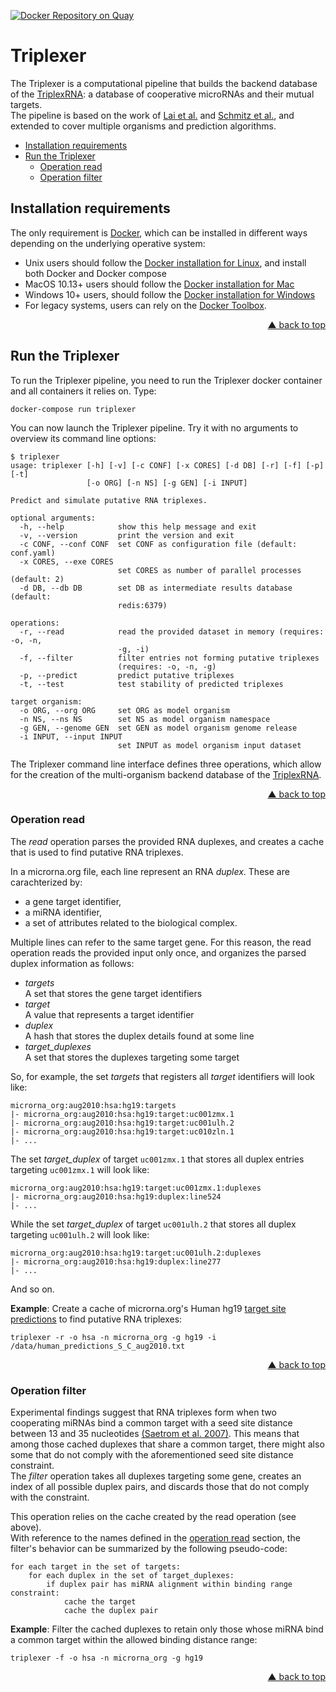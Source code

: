 <div id="top"></div>

[![Docker Repository on Quay](https://quay.io/repository/bagnacan/triplexer/status "Docker Repository on Quay")](https://quay.io/repository/bagnacan/triplexer)

# Triplexer

The Triplexer is a computational pipeline that builds the backend database of
the [TriplexRNA](https://triplexrna.org): a database of cooperative microRNAs
and their mutual targets.  
The pipeline is based on the work of [Lai et al.](https://doi.org/10.1093/nar/gks657)
and [Schmitz et al.](https://doi.org/10.1093/nar/gku465), and extended to
cover multiple organisms and prediction algorithms.

- [Installation requirements](#installation-requirements)
- [Run the Triplexer](#run-the-triplexer)
  - [Operation read](#operation-read)
  - [Operation filter](#operation-filter)



## Installation requirements

The only requirement is [Docker](https://www.docker.com/), which can be
installed in different ways depending on the underlying operative system:
- Unix users should follow the [Docker installation for Linux](https://docs.docker.com/compose/install/#install-compose-on-linux-systems#install-compose-on-linux-systems),
and install both Docker and Docker compose
- MacOS 10.13+ users should follow the [Docker installation for Mac](https://docs.docker.com/docker-for-mac/install/)
- Windows 10+ users, should follow the [Docker installation for Windows](https://docs.docker.com/docker-for-windows/install/)
- For legacy systems, users can rely on the [Docker Toolbox](https://docs.docker.com/toolbox/overview/).
<p align="right"><a href="#top">&#x25B2; back to top</a></p>



## Run the Triplexer

To run the Triplexer pipeline, you need to run the Triplexer docker container
and all containers it relies on. Type:
```
docker-compose run triplexer
```

You can now launch the Triplexer pipeline. Try it with no arguments to overview
its command line options:
```
$ triplexer
usage: triplexer [-h] [-v] [-c CONF] [-x CORES] [-d DB] [-r] [-f] [-p] [-t]
                 [-o ORG] [-n NS] [-g GEN] [-i INPUT]

Predict and simulate putative RNA triplexes.

optional arguments:
  -h, --help            show this help message and exit
  -v, --version         print the version and exit
  -c CONF, --conf CONF  set CONF as configuration file (default: conf.yaml)
  -x CORES, --exe CORES
                        set CORES as number of parallel processes (default: 2)
  -d DB, --db DB        set DB as intermediate results database (default:
                        redis:6379)

operations:
  -r, --read            read the provided dataset in memory (requires: -o, -n,
                        -g, -i)
  -f, --filter          filter entries not forming putative triplexes
                        (requires: -o, -n, -g)
  -p, --predict         predict putative triplexes
  -t, --test            test stability of predicted triplexes

target organism:
  -o ORG, --org ORG     set ORG as model organism
  -n NS, --ns NS        set NS as model organism namespace
  -g GEN, --genome GEN  set GEN as model organism genome release
  -i INPUT, --input INPUT
                        set INPUT as model organism input dataset
```

The Triplexer command line interface defines three operations, which allow for
the creation of the multi-organism backend database of the [TriplexRNA](https://triplexrna.org).
<p align="right"><a href="#top">&#x25B2; back to top</a></p>



### Operation read

The *read* operation parses the provided RNA duplexes, and creates a cache
that is used to find putative RNA triplexes.  

In a microrna.org file, each line represent an RNA *duplex*. These are
carachterized by:
- a gene target identifier,
- a miRNA identifier,
- a set of attributes related to the biological complex.

Multiple lines can refer to the same target gene. For this reason, the read
operation reads the provided input only once, and organizes the parsed duplex
information as follows:
- *targets*  
A set that stores the gene target identifiers
- *target*  
A value that represents a target identifier
- *duplex*  
A hash that stores the duplex details found at some line
- *target_duplexes*  
A set that stores the duplexes targeting some target

So, for example, the set *targets* that registers all *target* identifiers will
look like:
```
microrna_org:aug2010:hsa:hg19:targets
|- microrna_org:aug2010:hsa:hg19:target:uc001zmx.1
|- microrna_org:aug2010:hsa:hg19:target:uc001ulh.2
|- microrna_org:aug2010:hsa:hg19:target:uc010zln.1
|- ...
```

The set *target_duplex* of target ``uc001zmx.1`` that stores all duplex entries
targeting ``uc001zmx.1`` will look like:
```
microrna_org:aug2010:hsa:hg19:target:uc001zmx.1:duplexes
|- microrna_org:aug2010:hsa:hg19:duplex:line524
|- ...
```
While the set *target_duplex* of target ``uc001ulh.2`` that stores all duplex
targeting ``uc001ulh.2`` will look like:
```
microrna_org:aug2010:hsa:hg19:target:uc001ulh.2:duplexes
|- microrna_org:aug2010:hsa:hg19:duplex:line277
|- ...
```

And so on.  

**Example**: Create a cache of microrna.org's Human hg19 [target site predictions](http://www.microrna.org/microrna/getDownloads.do)
to find putative RNA triplexes:
```
triplexer -r -o hsa -n microrna_org -g hg19 -i /data/human_predictions_S_C_aug2010.txt
```

<p align="right"><a href="#top">&#x25B2; back to top</a></p>



### Operation filter

Experimental findings suggest that RNA triplexes form when two cooperating
miRNAs bind a common target with a seed site distance between 13 and 35
nucleotides [(Saetrom et al. 2007)](https://doi.org/10.1093/nar/gkm133).
This means that among those cached duplexes that share a common target, there
might also some that do not comply with the aforementioned seed site distance
constraint.  
The *filter* operation takes all duplexes targeting some gene, creates an index
of all possible duplex pairs, and discards those that do not comply with the
constraint.  

This operation relies on the cache created by the read operation (see above).  
With reference to the names defined in the [operation read](#operation-read)
section, the filter's behavior can be summarized by the following pseudo-code:
```
for each target in the set of targets:
    for each duplex in the set of target_duplexes:
        if duplex pair has miRNA alignment within binding range constraint:
            cache the target
            cache the duplex pair
```

**Example**: Filter the cached duplexes to retain only those whose miRNA bind a
common target within the allowed binding distance range:
```
triplexer -f -o hsa -n microrna_org -g hg19
```
<p align="right"><a href="#top">&#x25B2; back to top</a></p>
